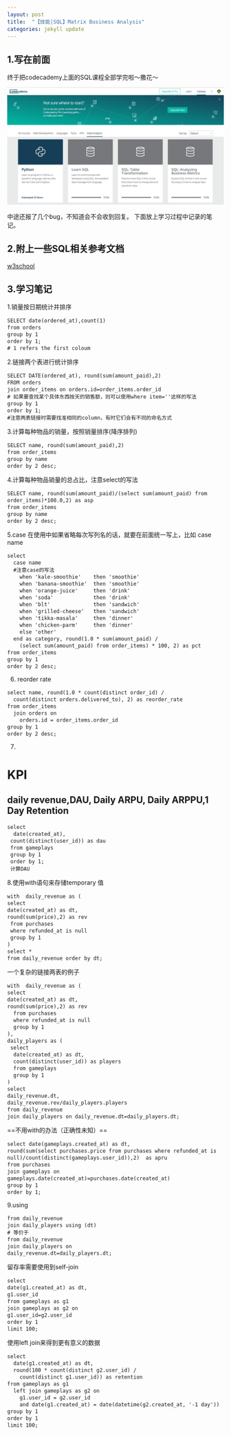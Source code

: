 ```yaml
---
layout: post
title:  "【技能|SQL】Matrix Business Analysis"
categories: jekyll update
---
```

## 1.写在前面
终于把codecademy上面的SQL课程全部学完啦～撒花～

![](/img/post0601.jpg)

中途还报了几个bug，不知道会不会收到回复。
下面放上学习过程中记录的笔记。

## 2.附上一些SQL相关参考文档
[w3school](http://www.w3school.com.cn/sql/sql_join_inner.asp)

## 3.学习笔记
1.销量按日期统计并排序
```
SELECT date(ordered_at),count(1)
from orders
group by 1
order by 1;
# 1 refers the first coloum
```
2.链接两个表进行统计排序
```
SELECT DATE(ordered_at), round(sum(amount_paid),2)
FROM orders
join order_items on orders.id=order_items.order_id
# 如果要查找某个具体东西按天的销售额，则可以使用where item=''这样的写法
group by 1
order by 1;
#注意两表链接时需要找准相同的column，有时它们会有不同的命名方式
```
3.计算每种物品的销量，按照销量排序(降序排列)
```
SELECT name, round(sum(amount_paid),2)
from order_items
group by name
order by 2 desc;
```
4.计算每种物品销量的总占比，注意select的写法
```
SELECT name, round(sum(amount_paid)/(select sum(amount_paid) from order_items)*100.0,2) as asp
from order_items
group by name
order by 2 desc;
```
5.case 在使用中如果省略每次写列名的话，就要在前面统一写上，比如 case name
```
select
  case name
  #注意case的写法
    when 'kale-smoothie'    then 'smoothie'
    when 'banana-smoothie'  then 'smoothie'
    when 'orange-juice'     then 'drink'
    when 'soda'             then 'drink'
    when 'blt'              then 'sandwich'
    when 'grilled-cheese'   then 'sandwich'
    when 'tikka-masala'     then 'dinner'
    when 'chicken-parm'     then 'dinner'
    else 'other'
  end as category, round(1.0 * sum(amount_paid) /
    (select sum(amount_paid) from order_items) * 100, 2) as pct
from order_items
group by 1
order by 2 desc;
```
6. reorder rate
```
select name, round(1.0 * count(distinct order_id) /
  count(distinct orders.delivered_to), 2) as reorder_rate
from order_items
  join orders on
    orders.id = order_items.order_id
group by 1
order by 2 desc;
```
7.
# KPI
## daily revenue,DAU, Daily ARPU, Daily ARPPU,1 Day Retention

```
select
  date(created_at),
 count(distinct(user_id)) as dau
 from gameplays
 group by 1
 order by 1;
 计算DAU
 ```
 8.使用with语句来存储temporary 值
 ```
 with  daily_revenue as (
select
date(created_at) as dt, 
round(sum(price),2) as rev
  from purchases
  where refunded_at is null
  group by 1
)
select *
from daily_revenue order by dt;
```
一个复杂的链接两表的例子
```
with  daily_revenue as (
select
date(created_at) as dt, 
round(sum(price),2) as rev
  from purchases
  where refunded_at is null
  group by 1
),
daily_players as (
 select
  date(created_at) as dt,
  count(distinct(user_id)) as players
  from gameplays
  group by 1
)
select 
daily_revenue.dt,
daily_revenue.rev/daily_players.players
from daily_revenue
join daily_players on daily_revenue.dt=daily_players.dt;
```
==不用with的办法（正确性未知）==
```
select date(gameplays.created_at) as dt,
round(sum(select purchases.price from purchases where refunded_at is null)/count(distinct(gameplays.user_id)),2)  as apru
from purchases
join gameplays on gameplays.date(created_at)=purchases.date(created_at)
group by 1
order by 1;
```
9.using
```
from daily_revenue
join daily_players using (dt)
# 等价于
from daily_revenue
join daily_players on
daily_revenue.dt=daily_players.dt;
```
留存率需要使用到self-join
```
select
date(g1.created_at) as dt,
g1.user_id
from gameplays as g1
join gameplays as g2 on
g1.user_id=g2.user_id
order by 1
limit 100;
```
使用left join来得到更有意义的数据
```
select
  date(g1.created_at) as dt,
  round(100 * count(distinct g2.user_id) /
    count(distinct g1.user_id)) as retention
from gameplays as g1
  left join gameplays as g2 on
    g1.user_id = g2.user_id
    and date(g1.created_at) = date(datetime(g2.created_at, '-1 day'))
group by 1
order by 1
limit 100;
```
